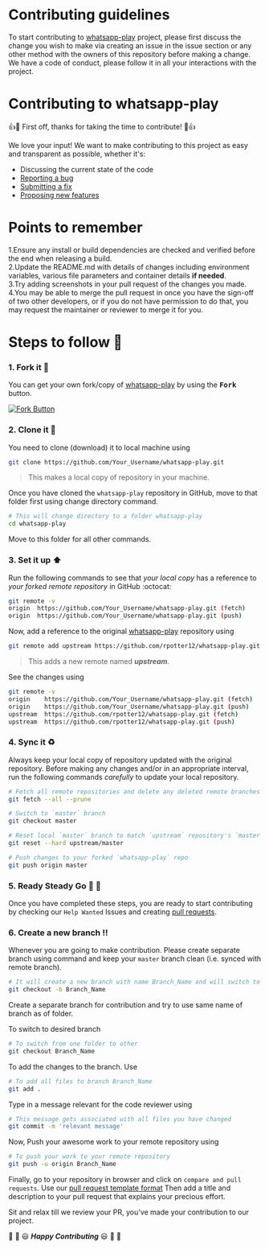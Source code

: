 # Contributing guidelines

To start contributing to [whatsapp-play](https://github.com/rpotter12/whatsapp-play) project, please first discuss the change you wish to make via creating an issue 
in the issue section or any other method with the owners of this repository before making a change.<br />
We have a code of conduct, please follow it in all your interactions with the project.<br />

# Contributing to whatsapp-play

:+1::tada: First off, thanks for taking the time to contribute! :tada::+1:

We love your input! We want to make contributing to this project as easy and transparent as possible, whether it's:

- Discussing the current state of the code
- [Reporting a bug]( https://github.com/rpotter12/whatsapp-play/blob/master/.github/IssueTemplate/BugReportTemplate.md)
- [Submitting a fix](https://github.com/rpotter12/whatsapp-play/blob/master/.github/Pull_Request_Template.md)
- [Proposing new features]( https://github.com/rpotter12/whatsapp-play/blob/master/.github/IssueTemplate/FeatureRequestTemplate.md)

# Points to remember

1.Ensure any install or build dependencies are checked and verified before the end when releasing a build. <br />
2.Update the README.md with details of changes including environment variables, various file parameters and container details **if needed**.<br />
3.Try adding screenshots in your pull request of the changes you made. <br />
4.You may be able to merge the pull request in once you have the sign-off of two other developers, or if you do not have permission to do that, you may request the maintainer or reviewer to merge it for you.

# Steps to follow :scroll:

### 1. Fork it :fork_and_knife:

You can get your own fork/copy of [whatsapp-play]( https://github.com/rpotter12/whatsapp-play) by using the <kbd><b>Fork</b></kbd></a> button.

 [![Fork Button](https://help.github.com/assets/images/help/repository/fork_button.jpg)](https://github.com/rpotter12/whatsapp-play)

### 2. Clone it :busts_in_silhouette:

You need to clone (download) it to local machine using

```sh
git clone https://github.com/Your_Username/whatsapp-play.git
```

> This makes a local copy of repository in your machine.

Once you have cloned the ` whatsapp-play ` repository in GitHub, move to that folder first using change directory command.

```sh
# This will change directory to a folder whatsapp-play
cd whatsapp-play
```

Move to this folder for all other commands.

### 3. Set it up :arrow_up:

Run the following commands to see that *your local copy* has a reference to *your forked remote repository* in GitHub :octocat:

```sh
git remote -v
origin  https://github.com/Your_Username/whatsapp-play.git (fetch)
origin  https://github.com/Your_Username/whatsapp-play.git (push)
```

Now, add a reference to the original [whatsapp-play](https://github.com/rpotter12/whatsapp-play) repository using

```sh
git remote add upstream https://github.com/rpotter12/whatsapp-play.git
```

> This adds a new remote named ***upstream***.

See the changes using

```sh
git remote -v
origin    https://github.com/Your_Username/whatsapp-play.git (fetch)
origin    https://github.com/Your_Username/whatsapp-play.git (push)
upstream  https://github.com/rpotter12/whatsapp-play.git (fetch)
upstream  https://github.com/rpotter12/whatsapp-play.git (push)
```

### 4. Sync it :recycle:

Always keep your local copy of repository updated with the original repository.
Before making any changes and/or in an appropriate interval, run the following commands *carefully* to update your local repository.

```sh
# Fetch all remote repositories and delete any deleted remote branches
git fetch --all --prune

# Switch to `master` branch
git checkout master

# Reset local `master` branch to match `upstream` repository's `master` branch
git reset --hard upstream/master

# Push changes to your forked `whatsapp-play` repo
git push origin master
```

### 5. Ready Steady Go :turtle: :rabbit2:

Once you have completed these steps, you are ready to start contributing by checking our `Help Wanted` Issues and creating [pull requests](https://github.com/rpotter12/whatsapp-play/pulls).

### 6. Create a new branch :bangbang:

Whenever you are going to make contribution. Please create separate branch using command and keep your `master` branch clean (i.e. synced with remote branch).

```sh
# It will create a new branch with name Branch_Name and will switch to that branch.
git checkout -b Branch_Name
```

Create a separate branch for contribution and try to use same name of branch as of folder.

To switch to desired branch

```sh
# To switch from one folder to other
git checkout Branch_Name
```

To add the changes to the branch. Use

```sh
# To add all files to branch Branch_Name
git add .
```

Type in a message relevant for the code reviewer using

```sh
# This message gets associated with all files you have changed
git commit -m 'relevant message'
```

Now, Push your awesome work to your remote repository using

```sh
# To push your work to your remote repository
git push -u origin Branch_Name
```

Finally, go to your repository in browser and click on `compare and pull requests`.
Use our [pull request template format]( https://github.com/rpotter12/whatsapp-play/blob/master/.github/Pull_Request_Template.md)
Then add a title and description to your pull request that explains your precious effort. 

Sit and relax till we review your PR, you've made your contribution to our project.

:tada: :confetti_ball: :smiley: _**Happy Contributing**_ :smiley: :confetti_ball: :tada:
